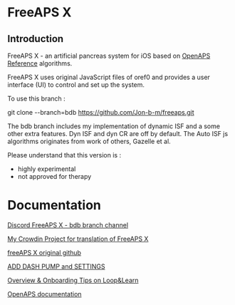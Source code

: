 # FreeAPS X

## Introduction 

FreeAPS X - an artificial pancreas system for iOS based on [OpenAPS Reference](https://github.com/openaps/oref0) algorithms.

FreeAPS X uses original JavaScript files of oref0 and provides a user interface (UI) to control and set up the system. 


To use this branch : 

git clone --branch=bdb https://github.com/Jon-b-m/freeaps.git

The bdb branch includes my implementation of dynamic ISF and a some other extra features. Dyn ISF and dyn CR are off by default. 
The Auto ISF js algorithms originates from work of others, Gazelle et al. 

Please understand that this version is :
- highly experimental
- not approved for therapy


# Documentation

[Discord FreeAPS X - bdb branch channel](https://discord.com/channels/1020905149037813862/1021041588627062854)

[My Crowdin Project for translation of FreeAPS X](https://crowdin.com/project/freeaps-x)

[freeAPS X original github](https://github.com/ivalkou/freeaps)

[ADD DASH PUMP and SETTINGS](https://loopkit.github.io/loopdocs/loop-3/omnipod/)

[Overview & Onboarding Tips on Loop&Learn](https://www.loopandlearn.org/freeaps-x/)

[OpenAPS documentation](https://openaps.readthedocs.io/en/latest/)